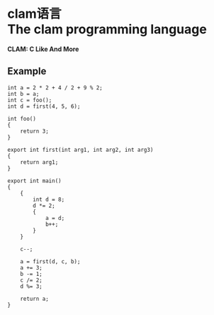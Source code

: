 # clam语言<br>The clam programming language
**CLAM: C Like And More**



## Example

```
int a = 2 * 2 + 4 / 2 + 9 % 2;
int b = a;
int c = foo();
int d = first(4, 5, 6);

int foo()
{
	return 3;
}

export int first(int arg1, int arg2, int arg3)
{
	return arg1;
}

export int main()
{
	{
		int d = 8;
		d *= 2;
		{
			a = d;
			b++;
		}
	}
	
	c--;
	
	a = first(d, c, b);
	a += 3;
	b -= 1;
	c /= 2;
	d %= 3;
	
	return a;
}
```